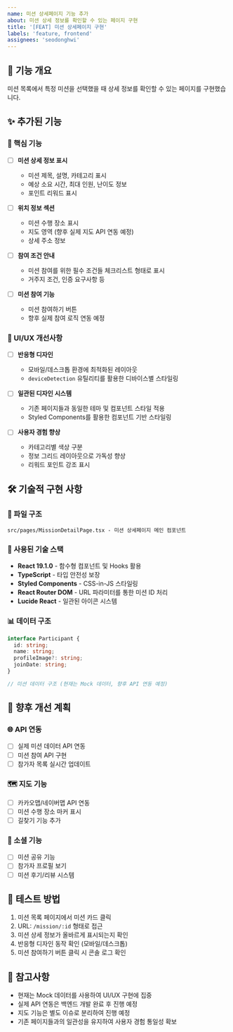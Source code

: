 ```yaml
---
name: 미션 상세페이지 기능 추가
about: 미션 상세 정보를 확인할 수 있는 페이지 구현
title: '[FEAT] 미션 상세페이지 구현'
labels: 'feature, frontend'
assignees: 'seodonghwi'
---
```


## 📌 기능 개요
미션 목록에서 특정 미션을 선택했을 때 상세 정보를 확인할 수 있는 페이지를 구현했습니다.

## ✨ 추가된 기능

### 🎯 핵심 기능
- [ ] **미션 상세 정보 표시**
  - 미션 제목, 설명, 카테고리 표시
  - 예상 소요 시간, 최대 인원, 난이도 정보
  - 포인트 리워드 표시

- [ ] **위치 정보 섹션**
  - 미션 수행 장소 표시
  - 지도 영역 (향후 실제 지도 API 연동 예정)
  - 상세 주소 정보

- [ ] **참여 조건 안내**
  - 미션 참여를 위한 필수 조건들 체크리스트 형태로 표시
  - 거주지 조건, 인증 요구사항 등

- [ ] **미션 참여 기능**
  - 미션 참여하기 버튼
  - 향후 실제 참여 로직 연동 예정

### 🎨 UI/UX 개선사항
- [ ] **반응형 디자인**
  - 모바일/데스크톱 환경에 최적화된 레이아웃
  - `deviceDetection` 유틸리티를 활용한 디바이스별 스타일링

- [ ] **일관된 디자인 시스템**
  - 기존 페이지들과 동일한 테마 및 컴포넌트 스타일 적용
  - Styled Components를 활용한 컴포넌트 기반 스타일링

- [ ] **사용자 경험 향상**
  - 카테고리별 색상 구분
  - 정보 그리드 레이아웃으로 가독성 향상
  - 리워드 포인트 강조 표시

## 🛠 기술적 구현 사항

### 📁 파일 구조
```
src/pages/MissionDetailPage.tsx - 미션 상세페이지 메인 컴포넌트
```

### 🔧 사용된 기술 스택
- **React 19.1.0** - 함수형 컴포넌트 및 Hooks 활용
- **TypeScript** - 타입 안전성 보장
- **Styled Components** - CSS-in-JS 스타일링
- **React Router DOM** - URL 파라미터를 통한 미션 ID 처리
- **Lucide React** - 일관된 아이콘 시스템

### 📊 데이터 구조
```typescript
interface Participant {
  id: string;
  name: string;
  profileImage?: string;
  joinDate: string;
}

// 미션 데이터 구조 (현재는 Mock 데이터, 향후 API 연동 예정)
```

## 🔄 향후 개선 계획

### 🌐 API 연동
- [ ] 실제 미션 데이터 API 연동
- [ ] 미션 참여 API 구현
- [ ] 참가자 목록 실시간 업데이트

### 🗺 지도 기능
- [ ] 카카오맵/네이버맵 API 연동
- [ ] 미션 수행 장소 마커 표시
- [ ] 길찾기 기능 추가

### 👥 소셜 기능
- [ ] 미션 공유 기능
- [ ] 참가자 프로필 보기
- [ ] 미션 후기/리뷰 시스템

## 🧪 테스트 방법
1. 미션 목록 페이지에서 미션 카드 클릭
2. URL: `/mission/:id` 형태로 접근
3. 미션 상세 정보가 올바르게 표시되는지 확인
4. 반응형 디자인 동작 확인 (모바일/데스크톱)
5. 미션 참여하기 버튼 클릭 시 콘솔 로그 확인

## 📝 참고사항
- 현재는 Mock 데이터를 사용하여 UI/UX 구현에 집중
- 실제 API 연동은 백엔드 개발 완료 후 진행 예정
- 지도 기능은 별도 이슈로 분리하여 진행 예정
- 기존 페이지들과의 일관성을 유지하여 사용자 경험 통일성 확보